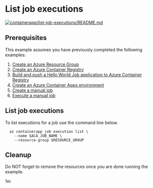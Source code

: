 # List job executions

[![containerapp/list-job-executions/README.md](https://github.com/Azure-Samples/java-on-azure-examples/actions/workflows/containerapp_list-job-executions_README_md.yml/badge.svg)](https://github.com/Azure-Samples/java-on-azure-examples/actions/workflows/containerapp_list-job-executions_README_md.yml)

## Prerequisites

This example assumes you have previously completed the following examples:

1. [Create an Azure Resource Group](../../group/create/README.md)
1. [Create an Azure Container Registry](../../acr/create/README.md)
1. [Build and push a Hello World Job application to Azure Container Registry](../../acr/helloworldjob/README.md)
1. [Create an Azure Container Apps environment](../create-environment/README.md)
1. [Create a manual job](../create-manual-job/README.md)
1. [Execute a manual job](../execute-manual-job/README.md)

## List job executions

<!-- 

  if [[ -z $REGION ]]; then
    export REGION=centralus
  fi

  -->
<!-- workflow.cron(0 8 * * 1) -->
<!-- workflow.include(../../acr/helloworldjob/README.md) -->
<!-- workflow.include(../execute-manual-job/README.md) -->

To list executions for a job use the command line below.

```shell
  az containerapp job execution list \
    --name $ACA_JOB_NAME \
    --resource-group $RESOURCE_GROUP
```

<!-- workflow.directOnly()

  sleep 60
  az group delete --name $RESOURCE_GROUP --yes || true

  -->

## Cleanup

Do NOT forget to remove the resources once you are done running the example.

1m
